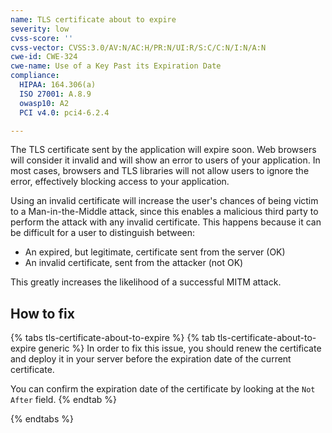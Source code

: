 ```yaml
---
name: TLS certificate about to expire
severity: low
cvss-score: ''
cvss-vector: CVSS:3.0/AV:N/AC:H/PR:N/UI:R/S:C/C:N/I:N/A:N
cwe-id: CWE-324
cwe-name: Use of a Key Past its Expiration Date
compliance:
  HIPAA: 164.306(a)
  ISO 27001: A.8.9
  owasp10: A2
  PCI v4.0: pci4-6.2.4

---            
```


The TLS certificate sent by the application will expire soon. Web browsers will consider it invalid and will show an error to users of your application. In most cases, browsers and TLS libraries will not allow users to ignore the error, effectively blocking access to your application.

Using an invalid certificate will increase the user's chances of being victim to a Man-in-the-Middle attack, since this enables a malicious third party to perform the attack with any invalid certificate. This happens because it can be difficult for a user to distinguish between:

 * An expired, but legitimate, certificate sent from the server (OK)
 * An invalid certificate, sent from the attacker (not OK)

This greatly increases the likelihood of a successful MITM attack.

## How to fix

{% tabs tls-certificate-about-to-expire %}
{% tab tls-certificate-about-to-expire generic %}
In order to fix this issue, you should renew the certificate and deploy it in your server before the expiration date of the current certificate. 

You can confirm the expiration date of the certificate by looking at the ```Not After``` field.
{% endtab %}

{% endtabs %}
